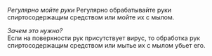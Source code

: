 *Регулярно мойте руки*
Регулярно обрабатывайте руки спиртосодержащим средством или мойте их с мылом. 

*Зачем это нужно?*  
Если на поверхности рук присутствует вирус, то обработка рук спиртосодержащим средством или мытье их с мылом убьет его.